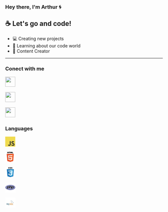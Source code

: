 ### Hey there, I'm Arthur 🌀

##  ☕ Let's go and code! 
- 💻 Creating new projects
- 🥋 Learning about our code world
- 🍿  Content Creator 
___

### Conect with me
<p><img height="32" width="32" src="https://cdn.jsdelivr.net/npm/simple-icons@v4/icons/linkedin.svg" /></p>

<p><img height="32" width="32" src="https://cdn.jsdelivr.net/npm/simple-icons@v4/icons/gmail.svg" /></p>

<p><img height="32" width="32" src="https://cdn.jsdelivr.net/npm/simple-icons@v4/icons/youtube.svg" /></p>

### Languages 
<p><img height="32" width="32" src="https://raw.githubusercontent.com/github/explore/80688e429a7d4ef2fca1e82350fe8e3517d3494d/topics/javascript/javascript.png" /></p>

<p><img height="32" width="32" src="https://raw.githubusercontent.com/github/explore/80688e429a7d4ef2fca1e82350fe8e3517d3494d/topics/html/html.png" /></p>

<p><img height="32" width="32" src="https://raw.githubusercontent.com/github/explore/80688e429a7d4ef2fca1e82350fe8e3517d3494d/topics/css/css.png" /></p>

<p><img height="32" width="32" src="https://raw.githubusercontent.com/github/explore/80688e429a7d4ef2fca1e82350fe8e3517d3494d/topics/php/php.png" /></p>

<p><img height="32" width="32" src="https://raw.githubusercontent.com/github/explore/80688e429a7d4ef2fca1e82350fe8e3517d3494d/topics/mysql/mysql.png" /></p>
